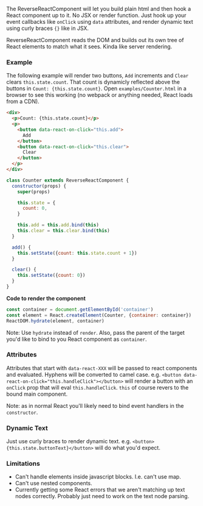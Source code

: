 The ReverseReactComponent will let you build plain html and then hook a React component up to it. No JSX or render function. Just hook up your event callbacks like `onClick` using `data` attributes, and render dynamic text using curly braces `{}` like in JSX.

ReverseReactComponent reads the DOM and builds out its own tree of React elements to match what it sees. Kinda like server rendering.

### Example

The following example will render two buttons, `Add` increments and `Clear` clears `this.state.count`. That count is dynamicly reflected above the buttons in `Count: {this.state.count}`. Open `examples/Counter.html` in a browser to see this working (no webpack or anything needed, React loads from a CDN).

```html
<div>
  <p>Count: {this.state.count}</p>
  <p>
    <button data-react-on-click="this.add">
      Add
    </button>
    <button data-react-on-click="this.clear">
      Clear
    </button>
  </p>
</div>
```

```js
class Counter extends ReverseReactComponent {
  constructor(props) {
    super(props)

    this.state = {
      count: 0,
    }

    this.add = this.add.bind(this)
    this.clear = this.clear.bind(this)
  }

  add() {
    this.setState({count: this.state.count + 1})
  }

  clear() {
    this.setState({count: 0})
  }
}
```

**Code to render the component**

```js
const container = document.getElementById('container')
const element = React.createElement(Counter, {container: container})
ReactDOM.hydrate(element, container)
```

Note: Use `hydrate` instead of `render`. Also, pass the parent of the target you'd like to bind to you React component as `container`.

### Attributes

Attributes that start with `data-react-XXX` will be passed to react components and evaluated. Hyphens will be converted to camel case. e.g. `<button data-react-on-click="this.handleClick"></button>` will render a button with an `onClick` prop that will eval `this.handleClick`. `this` of course revers to the bound main component.

Note: as in normal React you'll likely need to bind event handlers in the `constructor`.

### Dynamic Text

Just use curly braces to render dynamic text. e.g. `<button>{this.state.buttonText}</button>` will do what you'd expect.

### Limitations

- Can't handle elements inside javascript blocks. I.e. can't use map.
- Can't use nested components.
- Currently getting some React errors that we aren't matching up text nodes correctly. Probably just need to work on the text node parsing.
